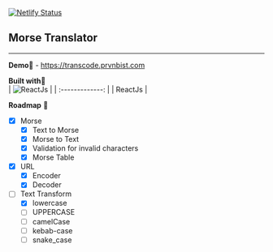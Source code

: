 [![Netlify Status](https://api.netlify.com/api/v1/badges/55ef842f-6975-4b00-b9c1-efbe9afd799f/deploy-status)](https://app.netlify.com/sites/morse-translator/deploys)
## Morse Translator 
___

**Demo**:link: - https://transcode.prvnbist.com

**Built with**:hammer:               
| ![ReactJs](https://res.cloudinary.com/prvnbist/image/upload/c_scale,h_80/v1564054850/React.js_logo-512_bvpygm.png "ReactJs") |
| :-------------: |
| ReactJs |  

**Roadmap** :construction:
 - [x] Morse
    - [x]  Text to Morse
    - [x] Morse to Text
    - [x] Validation for invalid characters
    - [x] Morse Table

 - [x] URL
    - [x] Encoder
    - [x] Decoder
 - [ ] Text Transform
   - [x] lowercase
   - [ ] UPPERCASE
   - [ ] camelCase
   - [ ] kebab-case
   - [ ] snake_case
